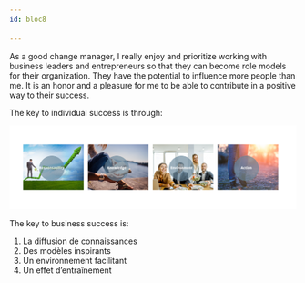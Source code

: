 ```yaml
---
id: bloc8

---
```

As a good change manager, I really enjoy and prioritize working with business leaders and entrepreneurs so that they can become role models for their organization. They have the potential to influence more people than me. It is an honor and a pleasure for me to be able to contribute in a positive way to their success.

The key to individual success is through:

![](/uploads/eng-success-individu.png)

The key to business success is:

1. La diffusion de connaissances
2. Des modèles inspirants
3. Un environnement facilitant
4. Un effet d’entraînement